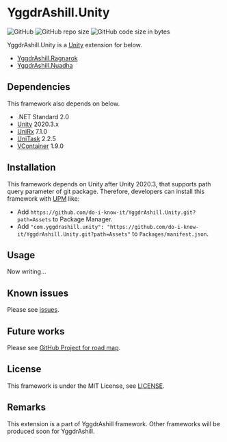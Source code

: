 # YggdrAshill.Unity

![GitHub](https://img.shields.io/github/license/do-i-know-it/YggdrAshill.Unity)<!-- ![GitHub Release Date](https://img.shields.io/github/release-date/do-i-know-it/YggdrAshill.Unity) -->
![GitHub repo size](https://img.shields.io/github/repo-size/do-i-know-it/YggdrAshill.Unity)
![GitHub code size in bytes](https://img.shields.io/github/languages/code-size/do-i-know-it/YggdrAshill.Unity)

YggdrAshill.Unity is a [Unity](https://unity.com/ja) extension for below.

- [YggdrAshill.Ragnarok](https://github.com/do-i-know-it/YggdrAshill.Ragnarok)
- [YggdrAshill.Nuadha](https://github.com/do-i-know-it/YggdrAshill.Nuadha)

## Dependencies

This framework also depends on below.

- .NET Standard 2.0
- [Unity](https://unity.com/ja) 2020.3.x
- [UniRx](https://github.com/neuecc/UniRx) 7.1.0
- [UniTask](https://github.com/Cysharp/UniTask) 2.2.5
- [VContainer](https://github.com/hadashiA/VContainer) 1.9.0

## Installation

This framework depends on Unity after Unity 2020.3, that supports path query parameter of git package.
Therefore, developers can install this framework with [UPM](https://docs.unity3d.com/Manual/Packages.html) like:

- Add `https://github.com/do-i-know-it/YggdrAshill.Unity.git?path=Assets` to Package Manager.
- Add `"com.yggdrashill.unity": "https://github.com/do-i-know-it/YggdrAshill.Unity.git?path=Assets"` to `Packages/manifest.json`.

## Usage

Now writing...

## Known issues

Please see [issues](https://github.com/do-i-know-it/YggdrAshill.Unity/issues).

## Future works

Please see [GitHub Project for road map](https://github.com/do-i-know-it/YggdrAshill.Unity/projects/1).

## License

This framework is under the MIT License, see [LICENSE](./LICENSE.md).

## Remarks

This extension is a part of YggdrAshill framework.
Other frameworks will be produced soon for YggdrAshill.
